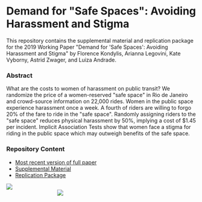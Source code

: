 # Demand for "Safe Spaces": Avoiding Harassment and Stigma

This repository contains the supplemental material and replication package for the 2019 Working Paper "Demand for 'Safe Spaces': Avoiding Harassment and Stigma" by Florence Kondylis, Arianna Legovini, Kate Vyborny, Astrid Zwager, and Luiza Andrade.

### Abstract
What are the costs to women of harassment on public transit? We randomize the price of a women-reserved "safe space" in Rio de Janeiro and crowd-source information on 22,000 rides. Women in the public space experience harassment once a week. A fourth of riders are willing to forgo 20\% of the fare to ride in the "safe space". Randomly assigning riders to the "safe space" reduces physical harassment by 50\%, implying a cost of \$1.45 per incident. Implicit Association Tests show that women face a stigma for riding in the public space which may outweigh benefits of the safe space.

### Repository Content
- [Most recent version of full paper](https://github.com/worldbank/rio-safe-space/blob/master/Presentations%20and%20Dissemination/Demand_for_Safe_Spaces_042320.pdf)
- [Supplemental Material](https://github.com/worldbank/rio-safe-space/tree/master/Supplemental%20Material)
- [Replication Package](https://github.com/worldbank/rio-safe-space/tree/master/Replication%20Package)


<div class = "row">
  <div class = "column" style = "width:30%">
    <img src="https://github.com/worldbank/rio-safe-space/blob/master/img/wb.png" align = "left">
  </div>
  <div class = "column" style = "width:30%">
    <img src="https://github.com/worldbank/rio-safe-space/blob/master/img/i2i.png" align = "right">
  </div>
</div>
 
